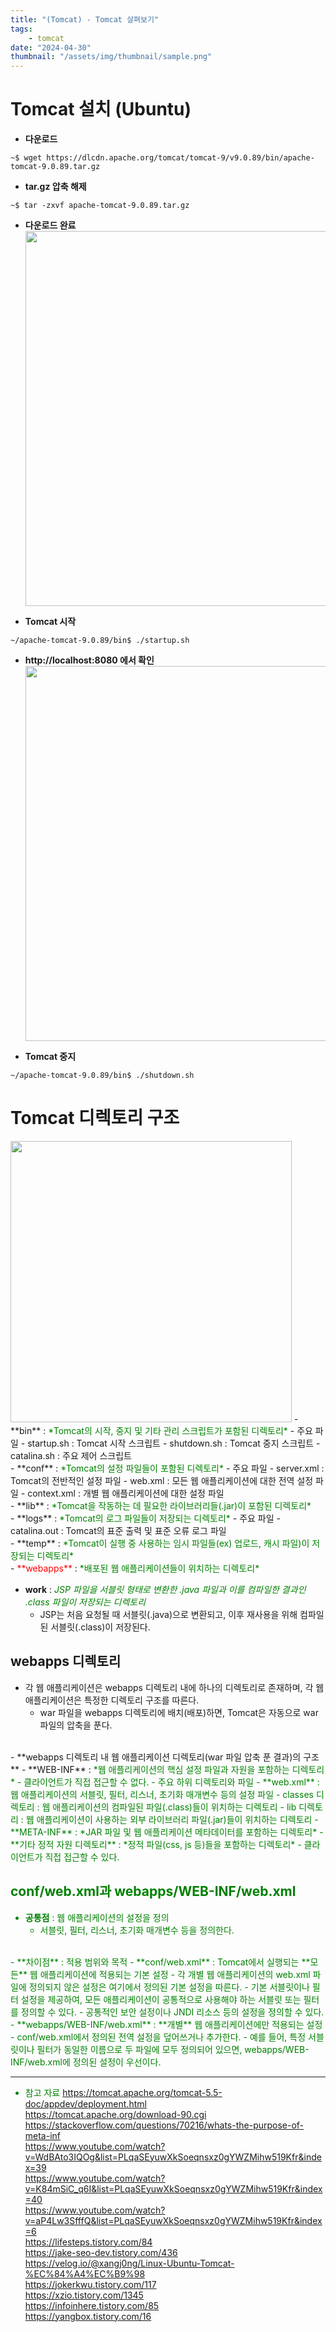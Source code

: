 ```yaml
---
title: "(Tomcat) - Tomcat 살펴보기"
tags:
    - tomcat
date: "2024-04-30"
thumbnail: "/assets/img/thumbnail/sample.png"
---
```


# Tomcat 설치 (Ubuntu)
- **다운로드**  
```shell 
~$ wget https://dlcdn.apache.org/tomcat/tomcat-9/v9.0.89/bin/apache-tomcat-9.0.89.tar.gz
```  

- **tar.gz 압축 해제**
```shell
~$ tar -zxvf apache-tomcat-9.0.89.tar.gz
```

- **다운로드 완료**
    <img src="https://github.com/LeeJae-H/LeeJae-H.github.io/assets/122717063/665848f1-c6ce-47f9-8c5a-06033c3d328d" style="width:600px;" />

- **Tomcat 시작**
```shell
~/apache-tomcat-9.0.89/bin$ ./startup.sh
```

- **http://localhost:8080 에서 확인**
    <img src="https://github.com/LeeJae-H/LeeJae-H.github.io/assets/122717063/c4053f01-7a02-43ae-89fb-e50fcd59b13c" style="width:600px;" />

- **Tomcat 중지**
```shell
~/apache-tomcat-9.0.89/bin$ ./shutdown.sh
```

# Tomcat 디렉토리 구조
<img src="https://github.com/LeeJae-H/LeeJae-H.github.io/assets/122717063/eba5713c-4a43-4d79-af2d-115b6d2dc388" style="width:450px;" />
- **bin** : <span style="color:green">*Tomcat의 시작, 중지 및 기타 관리 스크립트가 포함된 디렉토리*</span>
    - 주요 파일
        - startup.sh : Tomcat 시작 스크립트
        - shutdown.sh : Tomcat 중지 스크립트
        - catalina.sh : 주요 제어 스크립트  
<br>
- **conf** : <span style="color:green">*Tomcat의 설정 파일들이 포함된 디렉토리*</span>
    - 주요 파일
        - server.xml : Tomcat의 전반적인 설정 파일
        - web.xml : 모든 웹 애플리케이션에 대한 전역 설정 파일
        - context.xml : 개별 웹 애플리케이션에 대한 설정 파일  
<br>
- **lib** : <span style="color:green">*Tomcat을 작동하는 데 필요한 라이브러리들(.jar)이 포함된 디렉토리*</span>  
<br>
- **logs** : <span style="color:green">*Tomcat의 로그 파일들이 저장되는 디렉토리*</span>
    - 주요 파일
        - catalina.out : Tomcat의 표준 출력 및 표준 오류 로그 파일  
<br>
- **temp** : <span style="color:green">*Tomcat이 실행 중 사용하는 임시 파일들(ex) 업로드, 캐시 파일)이 저장되는 디렉토리*</span>  
<br>
- <span style="color:red">**webapps**</span> : <span style="color:green">*배포된 웹 애플리케이션들이 위치하는 디렉토리*</span>  

- **work** : <span style="color:green">*JSP 파일을 서블릿 형태로 변환한 .java 파일과 이를 컴파일한 결과인 .class 파일이 저장되는 디렉토리*</span>
    - JSP는 처음 요청될 때 서블릿(.java)으로 변환되고, 이후 재사용을 위해 컴파일된 서블릿(.class)이 저장된다.  

## webapps 디렉토리
- 각 웹 애플리케이션은 webapps 디렉토리 내에 하나의 디렉토리로 존재하며, 각 웹 애플리케이션은 특정한 디렉토리 구조를 따른다.
    - war 파일을 webapps 디렉토리에 배치(배포)하면, Tomcat은 자동으로 war 파일의 압축을 푼다. 
<br>
- **webapps 디렉토리 내 웹 애플리케이션 디렉토리(war 파일 압축 푼 결과)의 구조**
    - **WEB-INF** : <span style="color:green">*웹 애플리케이션의 핵심 설정 파일과 자원을 포함하는 디렉토리*<span>
        - 클라이언트가 직접 접근할 수 없다.
        - 주요 하위 디렉토리와 파일
            - **web.xml** : 웹 애플리케이션의 서블릿, 필터, 리스너, 초기화 매개변수 등의 설정 파일
            - classes 디렉토리 : 웹 애플리케이션의 컴파일된 파일(.class)들이 위치하는 디렉토리 
            - lib 디렉토리 : 웹 애플리케이션이 사용하는 외부 라이브러리 파일(.jar)들이 위치하는 디렉토리  
    - **META-INF** : <span style="color:green">*JAR 파일 및 웹 애플리케이션 메타데이터를 포함하는 디렉토리*</span>   
    - **기타 정적 자원 디렉토리** : <span style="color:green">*정적 파일(css, js 등)들을 포함하는 디렉토리*</span>
        - 클라이언트가 직접 접근할 수 있다.  

## conf/web.xml과 webapps/WEB-INF/web.xml
- **공통점** : 웹 애플리케이션의 설정을 정의
    - 서블릿, 필터, 리스너, 초기화 매개변수 등을 정의한다.  
<br>
- **차이점** : 적용 범위와 목적
    - **conf/web.xml** : Tomcat에서 실행되는 **모든** 웹 애플리케이션에 적용되는 기본 설정
        - 각 개별 웹 애플리케이션의 web.xml 파일에 정의되지 않은 설정은 여기에서 정의된 기본 설정을 따른다. 
        - 기본 서블릿이나 필터 설정을 제공하여, 모든 애플리케이션이 공통적으로 사용해야 하는 서블릿 또는 필터를 정의할 수 있다.
        - 공통적인 보안 설정이나 JNDI 리소스 등의 설정을 정의할 수 있다.
    - **webapps/WEB-INF/web.xml** : **개별** 웹 애플리케이션에만 적용되는 설정
        - conf/web.xml에서 정의된 전역 설정을 덮어쓰거나 추가한다. 
            - 예를 들어, 특정 서블릿이나 필터가 동일한 이름으로 두 파일에 모두 정의되어 있으면, webapps/WEB-INF/web.xml에 정의된 설정이 우선이다.

---
- 참고 자료
https://tomcat.apache.org/tomcat-5.5-doc/appdev/deployment.html  
https://tomcat.apache.org/download-90.cgi    
https://stackoverflow.com/questions/70216/whats-the-purpose-of-meta-inf  
https://www.youtube.com/watch?v=WdBAto3IQOg&list=PLqaSEyuwXkSoeqnsxz0gYWZMihw519Kfr&index=39  
https://www.youtube.com/watch?v=K84mSiC_q6I&list=PLqaSEyuwXkSoeqnsxz0gYWZMihw519Kfr&index=40  
https://www.youtube.com/watch?v=aP4Lw3SfffQ&list=PLqaSEyuwXkSoeqnsxz0gYWZMihw519Kfr&index=6  
https://lifesteps.tistory.com/84   
https://jake-seo-dev.tistory.com/436  
https://velog.io/@xangj0ng/Linux-Ubuntu-Tomcat-%EC%84%A4%EC%B9%98   
https://jokerkwu.tistory.com/117  
https://xzio.tistory.com/1345  
https://infoinhere.tistory.com/85  
https://yangbox.tistory.com/16  
